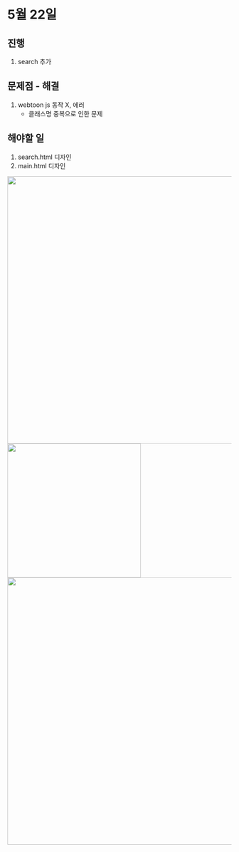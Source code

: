 # 5월 22일

## 진행
1. search 추가

## 문제점 - 해결
1. webtoon js 동작 X, 에러
    - 클래스명 중복으로 인한 문제

## 해야할 일    
1. search.html 디자인
2. main.html 디자인

<img src="../img/230522_1.png" width=600px>
<img src="../img/230522_2.png" width=300px>
<img src="../img/230522_3.png" width=600px>
